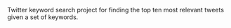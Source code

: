 Twitter keyword search project for finding the top ten most relevant tweets given a set of keywords.